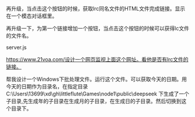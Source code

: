 

再升级，当点击这个按钮的时候，获取lrc同名文件的HTML文件完成链接。显示在一个模态对话框里。

再升级一下，为第一个链接增加一个按钮，当点击这个按钮的时候可以获得lc文件的文件名。

server.js

https://www.21voa.com/设计一个网页监视上面这个网址。看他是否有lrc文件的链接。



帮我设计一个Windows下批处理文件。运行这个文件。可以获取今天的日期。用今天的日期作为目录名，在指定目录 C:\Users\13699\xd\gh\littleflute\Games\node1\public\deepseek 下生成了一个子目录,先生成年的子目录在生成月的子目录，在生成日的子目录。然后切换到这个目录下。



